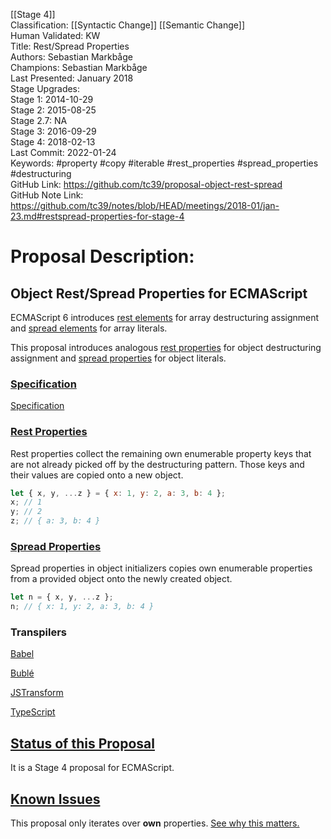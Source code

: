 [[Stage 4]]<br>Classification: [[Syntactic Change]] [[Semantic Change]]<br>Human Validated: KW<br>Title: Rest/Spread Properties<br>Authors: Sebastian Markbåge<br>Champions: Sebastian Markbåge<br>Last Presented: January 2018<br>Stage Upgrades:<br>Stage 1: 2014-10-29  
Stage 2: 2015-08-25  
Stage 2.7: NA  
Stage 3: 2016-09-29  
Stage 4: 2018-02-13<br>Last Commit: 2022-01-24<br>Keywords: #property #copy #iterable #rest_properties #spread_properties #destructuring<br>GitHub Link: https://github.com/tc39/proposal-object-rest-spread <br>GitHub Note Link: https://github.com/tc39/notes/blob/HEAD/meetings/2018-01/jan-23.md#restspread-properties-for-stage-4
# Proposal Description:
Object Rest/Spread Properties for ECMAScript
--------------------------------------------

ECMAScript 6 introduces [rest elements](https://developer.mozilla.org/en-US/docs/Web/JavaScript/Reference/Operators/Destructuring_assignment) for array destructuring assignment and [spread elements](https://developer.mozilla.org/en-US/docs/Web/JavaScript/Reference/Operators/Spread_operator) for array literals.

This proposal introduces analogous [rest properties](Rest.md) for object destructuring assignment and [spread properties](Spread.md) for object literals.

### [Specification](https://tc39.github.io/proposal-object-rest-spread/)

[Specification](https://tc39.github.io/proposal-object-rest-spread/)

### [Rest Properties](Rest.md)

Rest properties collect the remaining own enumerable property keys that are not already picked off by the destructuring pattern. Those keys and their values are copied onto a new object.

```javascript
let { x, y, ...z } = { x: 1, y: 2, a: 3, b: 4 };
x; // 1
y; // 2
z; // { a: 3, b: 4 }
```

### [Spread Properties](Spread.md)

Spread properties in object initializers copies own enumerable properties from a provided object onto the newly created object.

```javascript
let n = { x, y, ...z };
n; // { x: 1, y: 2, a: 3, b: 4 }
```

### Transpilers

[Babel](https://babeljs.io/docs/plugins/transform-object-rest-spread/)

[Bublé](https://github.com/Rich-Harris/buble/)

[JSTransform](https://github.com/facebook/jstransform)

[TypeScript](https://github.com/Microsoft/TypeScript)

## [Status of this Proposal](https://github.com/tc39/ecma262)

It is a Stage 4 proposal for ECMAScript.

## [Known Issues](Issues.md)

This proposal only iterates over __own__ properties. [See why this matters.](Issues.md)
<br>
